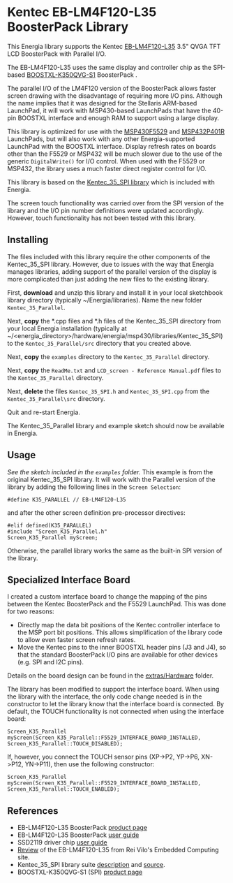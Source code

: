 Kentec EB-LM4F120-L35 BoosterPack Library
=============================================================================

This Energia library supports the Kentec [EB-LM4F120-L35][4] 3.5" QVGA TFT LCD BoosterPack with Parallel I/O.

The EB-LM4F120-L35 uses the same display and controller chip as the SPI-based
[BOOSTXL-K350QVG-S1][5] BoosterPack <reference>.

The parallel I/O of the LM4F120 version of the BoosterPack allows faster screen drawing with the disadvantage of requiring more I/O pins. Although the name implies that it was designed for the Stellaris ARM-based LaunchPad, it will work with MSP430-based LaunchPads that have the 40-pin BOOSTXL interface and enough RAM to support using a large display.

This library is optimized for use with the [MSP430F5529][9] and [MSP432P401R][10] LaunchPads, but will also work with any other Energia-supported LaunchPad with the BOOSTXL interface. Display refresh rates on boards other than the F5529 or MSP432 will be much slower due to the use of the generic `DigitalWrite()` for I/O control. When used with the F5529 or MSP432, the library uses a much faster direct register control for I/O.

This library is based on the [Kentec_35_SPI library][8] which is included with Energia.

The screen touch functionality was carried over from the SPI version of the library and the I/O pin number definitions were updated accordingly. However, touch functionality has not been tested with this library.

Installing
----------

The files included with this library require the other components of the Kentec_35_SPI library. However, due to issues with the way that Energia manages libraries, adding support of the parallel version of the display is more complicated than just adding the new files to the existing library.

First, __download__ and unzip this library and install it in your local sketchbook library directory (typically ~/Energia/libraries). Name the new folder `Kentec_35_Parallel`.

Next, __copy__ the \*.cpp files and \*.h files of the Kentec_35_SPI directory from your local Energia installation (typically at ~/<energia_directory>/hardware/energia/msp430/libraries/Kentec_35_SPI) to the `Kentec_35_Parallel/src` directory that you created above.

Next, __copy__ the `examples` directory to the `Kentec_35_Parallel` directory.

Next, __copy__ the `ReadMe.txt` and `LCD_screen - Reference Manual.pdf` files to the `Kentec_35_Parallel` directory.

Next, __delete__ the files `Kentec_35_SPI.h` and `Kentec_35_SPI.cpp` from the `Kentec_35_Parallel\src` directory.

Quit and re-start Energia.

The Kentec_35_Parallel library and example sketch should now be available in Energia.

Usage
-----
_See the sketch included in the `examples` folder._ This example is from the original Kentec_35_SPI library. It will work with the Parallel version of the library by adding the following lines in the `Screen Selection`:

    #define K35_PARALLEL // EB-LM4F120-L35

and after the other screen definition pre-processor directives:

    #elif defined(K35_PARALLEL)
    #include "Screen_K35_Parallel.h"
    Screen_K35_Parallel myScreen;

Otherwise, the parallel library works the same as the built-in SPI version of the library.

Specialized Interface Board
---------------------------
I created a custom interface board to change the mapping of the pins between the Kentec BoosterPack and the F5529 LaunchPad. This was done for two reasons:
- Directly map the data bit positions of the Kentec controller interface to the MSP port bit positions. This allows simplification of the library code to allow even faster screen refresh rates.
- Move the Kentec pins to the inner BOOSTXL header pins (J3 and J4), so that the standard BoosterPack I/O pins are available for other devices (e.g. SPI and I2C pins).

Details on the board design can be found in the [extras/Hardware][11] folder.

The library has been modified to support the interface board. When using the library with the interface, the only code change needed is in the constructor to let the library know that the interface board is connected. By default, the TOUCH functionality is not connected when using the interface board:

    Screen_K35_Parallel myScreen(Screen_K35_Parallel::F5529_INTERFACE_BOARD_INSTALLED, Screen_K35_Parallel::TOUCH_DISABLED);

If, however, you connect the TOUCH sensor pins (XP->P2, YP->P6, XN->P12, YN->P11), then use the following constructor:

    Screen_K35_Parallel myScreen(Screen_K35_Parallel::F5529_INTERFACE_BOARD_INSTALLED, Screen_K35_Parallel::TOUCH_ENABLED);


References
----------
+ EB-LM4F120-L35 BoosterPack [product page][4]
+ EB-LM4F120-L35 BoosterPack [user guide][1]
+ SSD2119 driver chip [user guide][2]
+ [Review][3] of the EB-LM4F120-L35 from Rei Vilo's Embedded Computing site.
+ Kentec_35_SPI library suite [description][8] and [source][6].
+ BOOSTXL-K350QVG-S1 (SPI) [product page][7]

[1]: http://www.kentecdisplay.com/uploads/soft/Products_spec/EB-LM4F120-L35_UserGuide_04.pdf
[2]: http://www.kentecdisplay.com/uploads/soft/Datasheet/SSD2119_1.4.pdf
[3]: https://embeddedcomputing.weebly.com/kentec-35-lcd-with-touch-boosterpack-for-stellaris.html
[4]: http://www.kentecdisplay.com/plus/view.php?aid=71
[5]: http://www.ti.com/tool/BOOSTXL-K350QVG-S1
[6]: https://github.com/energia/msp430-lg-core/tree/master/libraries/Kentec_35_SPI
[7]: http://www.ti.com/tool/BOOSTXL-K350QVG-S1
[8]: https://embeddedcomputing.weebly.com/lcd_screen-library-suite.html
[9]: http://www.ti.com/tool/MSP-EXP430F5529LP
[10]: http://www.ti.com/tool/MSP-EXP432P401R
[11]: ./extras/Hardware
